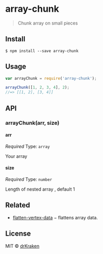 # array-chunk

> Chunk array on small pieces


## Install

```
$ npm install --save array-chunk
```


## Usage

```js
var arrayChunk = require('array-chunk');

arrayChunk([1, 2, 3, 4], 2);
//=> [[1, 2], [3, 4]]
```


## API

### arrayChunk(arr, size)

#### arr

*Required*
Type: `array`

Your array

#### size

*Required*
Type: `number`

Length of nested array , default 1

## Related

* [flatten-vertex-data](https://github.com/glo-js/flatten-vertex-data) − flattens array data.

## License

MIT © [drKraken](http://drkraken.github.io)
